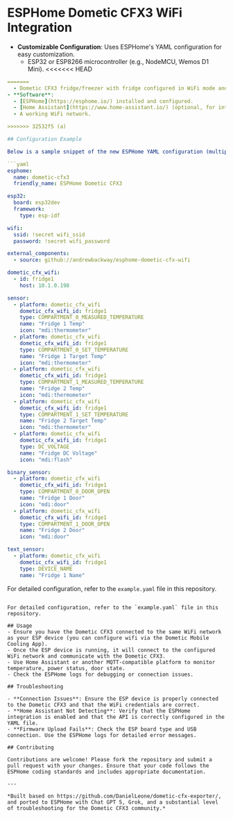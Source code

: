# ESPHome Dometic CFX3 WiFi Integration

- **Customizable Configuration**: Uses ESPHome's YAML configuration for easy customization.
  - ESP32 or ESP8266 microcontroller (e.g., NodeMCU, Wemos D1 Mini).
<<<<<<< HEAD
```yaml
=======
  - Dometic CFX3 fridge/freezer with fridge configured in WiFi mode and connected to same wireless network as ESPHome device (configured via Mobile Cooling App)
- **Software**:
  - [ESPHome](https://esphome.io/) installed and configured.
  - [Home Assistant](https://www.home-assistant.io/) (optional, for integration).
  - A working WiFi network.

>>>>>>> 32532f5 (a)

## Configuration Example

Below is a sample snippet of the new ESPHome YAML configuration (multiple fridges supported):

```yaml
esphome:
  name: dometic-cfx3
  friendly_name: ESPHome Dometic CFX3

esp32:
  board: esp32dev
  framework:
    type: esp-idf

wifi:
  ssid: !secret wifi_ssid
  password: !secret wifi_password

external_components:
  - source: github://andrewbackway/esphome-dometic-cfx-wifi

dometic_cfx_wifi:
  - id: fridge1
    host: 10.1.0.198

sensor:
  - platform: dometic_cfx_wifi
    dometic_cfx_wifi_id: fridge1
    type: COMPARTMENT_0_MEASURED_TEMPERATURE
    name: "Fridge 1 Temp"
    icon: "mdi:thermometer"
  - platform: dometic_cfx_wifi
    dometic_cfx_wifi_id: fridge1
    type: COMPARTMENT_0_SET_TEMPERATURE
    name: "Fridge 1 Target Temp"
    icon: "mdi:thermometer"
  - platform: dometic_cfx_wifi
    dometic_cfx_wifi_id: fridge1
    type: COMPARTMENT_1_MEASURED_TEMPERATURE
    name: "Fridge 2 Temp"
    icon: "mdi:thermometer"
  - platform: dometic_cfx_wifi
    dometic_cfx_wifi_id: fridge1
    type: COMPARTMENT_1_SET_TEMPERATURE
    name: "Fridge 2 Target Temp"
    icon: "mdi:thermometer"
  - platform: dometic_cfx_wifi
    dometic_cfx_wifi_id: fridge1
    type: DC_VOLTAGE
    name: "Fridge DC Voltage"
    icon: "mdi:flash"

binary_sensor:
  - platform: dometic_cfx_wifi
    dometic_cfx_wifi_id: fridge1
    type: COMPARTMENT_0_DOOR_OPEN
    name: "Fridge 1 Door"
    icon: "mdi:door"
  - platform: dometic_cfx_wifi
    dometic_cfx_wifi_id: fridge1
    type: COMPARTMENT_1_DOOR_OPEN
    name: "Fridge 2 Door"
    icon: "mdi:door"

text_sensor:
  - platform: dometic_cfx_wifi
    dometic_cfx_wifi_id: fridge1
    type: DEVICE_NAME
    name: "Fridge 1 Name"
```

For detailed configuration, refer to the `example.yaml` file in this repository.

```

For detailed configuration, refer to the `example.yaml` file in this repository.

## Usage
- Ensure you have the Dometic CFX3 connected to the same WiFi network as your ESP device (you can configure wifi via the Dometic Mobile Cooling App).
- Once the ESP device is running, it will connect to the configured WiFi network and communicate with the Dometic CFX3.
- Use Home Assistant or another MQTT-compatible platform to monitor temperature, power status, door state.
- Check the ESPHome logs for debugging or connection issues.

## Troubleshooting

- **Connection Issues**: Ensure the ESP device is properly connected to the Dometic CFX3 and that the WiFi credentials are correct.
- **Home Assistant Not Detecting**: Verify that the ESPHome integration is enabled and that the API is correctly configured in the YAML file.
- **Firmware Upload Fails**: Check the ESP board type and USB connection. Use the ESPHome logs for detailed error messages.

## Contributing

Contributions are welcome! Please fork the repository and submit a pull request with your changes. Ensure that your code follows the ESPHome coding standards and includes appropriate documentation.

---

*Built based on https://github.com/DanielLeone/dometic-cfx-exporter/, and ported to ESPHome with Chat GPT 5, Grok, and a substantial level of troubleshooting for the Dometic CFX3 community.*
